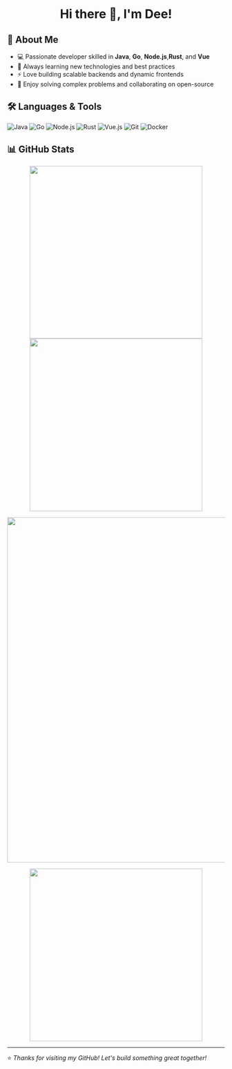 <h1 align="center">Hi there 👋, I'm Dee!</h1>


## 🚀 About Me

- 💻 Passionate developer skilled in **Java**, **Go**, **Node.js**,**Rust**, and **Vue**
- 🌱 Always learning new technologies and best practices
- ⚡ Love building scalable backends and dynamic frontends
- 🧩 Enjoy solving complex problems and collaborating on open-source

## 🛠️ Languages & Tools

![Java](https://img.shields.io/badge/Java-ED8B00?style=flat-square&logo=java&logoColor=white)
![Go](https://img.shields.io/badge/Go-00ADD8?style=flat-square&logo=go&logoColor=white)
![Node.js](https://img.shields.io/badge/Node.js-339933?style=flat-square&logo=node.js&logoColor=white)
![Rust](https://img.shields.io/badge/Rust-339933?style=flat-square&logo=rust&logoColor=white)
![Vue.js](https://img.shields.io/badge/Vue.js-4FC08D?style=flat-square&logo=vue.js&logoColor=white)
![Git](https://img.shields.io/badge/Git-F05032?style=flat-square&logo=git&logoColor=white)
![Docker](https://img.shields.io/badge/Docker-2496ED?style=flat-square&logo=docker&logoColor=white)

## 📊 GitHub Stats

<p align="center">
  <img width="400" src="https://github-readme-stats-ijna1nxbr-dee570s-projects.vercel.app/api?username=Dee570&count_private=true&show_icons=true&hide_title=true&hide_border=true&hide=contribs&theme=transparent" />
  <img width="400" src="https://streak-stats.demolab.com?user=Dee570&theme=transparent&date_format=%5BY.%5Dn.j&hide_border=true" />
</p>

<p align="center">
  <img width="800" src="https://github-readme-activity-graph.vercel.app/graph?username=Dee570&theme=github-compact&hide_border=true&area=true&custom_title=Contribution%20Graph" />
</p>

<p align="center">
  <img width="400" src="https://github-readme-stats-ijna1nxbr-dee570s-projects.vercel.app/api/top-langs/?username=Dee570&count_private=true&theme=transparent&hide_border=true&layout=donut-vertical&langs_count=6" />
</p>





---

⭐️ *Thanks for visiting my GitHub! Let's build something great together!*
